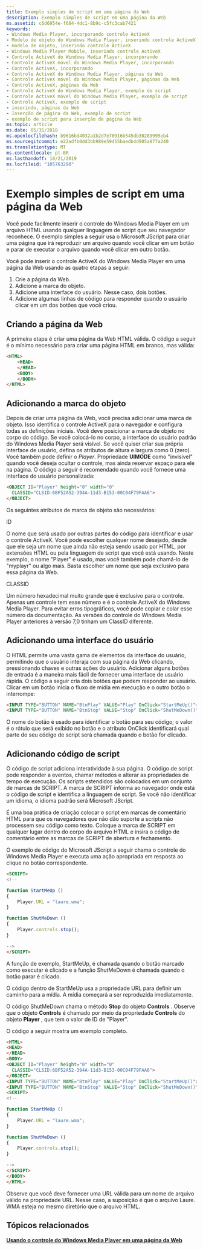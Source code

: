 ```yaml
---
title: Exemplo simples de script em uma página da Web
description: Exemplo simples de script em uma página da Web
ms.assetid: c6d6954e-f684-4dc1-8b9c-c5fc3cab7421
keywords:
- Windows Media Player, incorporando controle ActiveX
- Modelo de objeto do Windows Media Player, inserindo controle ActiveX
- modelo de objeto, inserindo controle ActiveX
- Windows Media Player Mobile, inserindo controle ActiveX
- Controle ActiveX do Windows Media Player, incorporando
- Controle ActiveX móvel do Windows Media Player, incorporando
- Controle ActiveX, incorporando
- Controle ActiveX do Windows Media Player, páginas da Web
- Controle ActiveX móvel do Windows Media Player, páginas da Web
- Controle ActiveX, páginas da Web
- Controle ActiveX do Windows Media Player, exemplo de script
- Controle ActiveX móvel do Windows Media Player, exemplo de script
- Controle ActiveX, exemplo de script
- inserindo, páginas da Web
- Inserção de página da Web, exemplo de script
- exemplo de script para inserção de página da Web
ms.topic: article
ms.date: 05/31/2018
ms.openlocfilehash: b9616bd4032a1b2d7e70916b545db30289995eb4
ms.sourcegitcommit: e22adfb0dd3bb989e59455baedb4d905a877a240
ms.translationtype: MT
ms.contentlocale: pt-BR
ms.lasthandoff: 10/21/2019
ms.locfileid: "105763290"
---
```

# <a name="simple-example-of-scripting-in-a-web-page"></a>Exemplo simples de script em uma página da Web

Você pode facilmente inserir o controle do Windows Media Player em um arquivo HTML usando qualquer linguagem de script que seu navegador reconhece. O exemplo simples a seguir usa o Microsoft JScript para criar uma página que irá reproduzir um arquivo quando você clicar em um botão e parar de executar o arquivo quando você clicar em outro botão.

Você pode inserir o controle ActiveX do Windows Media Player em uma página da Web usando as quatro etapas a seguir:

1.  Crie a página da Web.
2.  Adicione a marca do objeto.
3.  Adicione uma interface do usuário. Nesse caso, dois botões.
4.  Adicione algumas linhas de código para responder quando o usuário clicar em um dos botões que você criou.

## <a name="creating-the-web-page"></a>Criando a página da Web

A primeira etapa é criar uma página da Web HTML válida. O código a seguir é o mínimo necessário para criar uma página HTML em branco, mas válida:


```HTML
<HTML>
    <HEAD>
    </HEAD>
    <BODY>
    </BODY>
</HTML>

```



## <a name="adding-the-object-tag"></a>Adicionando a marca do objeto

Depois de criar uma página da Web, você precisa adicionar uma marca de objeto. Isso identifica o controle ActiveX para o navegador e configura todas as definições iniciais. Você deve posicionar a marca de objeto no corpo do código. Se você colocá-lo no corpo, a interface do usuário padrão do Windows Media Player será visível. Se você quiser criar sua própria interface de usuário, defina os atributos de altura e largura como 0 (zero). Você também pode definir o *Player*. Propriedade **UIMODE** como "invisível" quando você deseja ocultar o controle, mas ainda reservar espaço para ele na página. O código a seguir é recomendado quando você fornece uma interface do usuário personalizada:


```HTML
<OBJECT ID="Player" height="0" width="0"
  CLASSID="CLSID:6BF52A52-394A-11d3-B153-00C04F79FAA6">
</OBJECT>

```



Os seguintes atributos de marca de objeto são necessários:

ID

O nome que será usado por outras partes do código para identificar e usar o controle ActiveX. Você pode escolher qualquer nome desejado, desde que ele seja um nome que ainda não esteja sendo usado por HTML, por extensões HTML ou pela linguagem de script que você está usando. Neste exemplo, o nome "Player" é usado, mas você também pode chamá-lo de "myplayr" ou algo mais. Basta escolher um nome que seja exclusivo para essa página da Web.

CLASSID

Um número hexadecimal muito grande que é exclusivo para o controle. Apenas um controle tem esse número e é o controle ActiveX do Windows Media Player. Para evitar erros tipográficos, você pode copiar e colar esse número da documentação. As versões do controle do Windows Media Player anteriores à versão 7,0 tinham um ClassID diferente.

## <a name="adding-a-user-interface"></a>Adicionando uma interface do usuário

O HTML permite uma vasta gama de elementos da interface do usuário, permitindo que o usuário interaja com sua página da Web clicando, pressionando chaves e outras ações do usuário. Adicionar alguns botões de entrada é a maneira mais fácil de fornecer uma interface de usuário rápida. O código a seguir cria dois botões que podem responder ao usuário. Clicar em um botão inicia o fluxo de mídia em execução e o outro botão o interrompe:


```HTML
<INPUT TYPE="BUTTON" NAME="BtnPlay" VALUE="Play" OnClick="StartMeUp()">
<INPUT TYPE="BUTTON" NAME="BtnStop" VALUE="Stop" OnClick="ShutMeDown()">

```



O nome do botão é usado para identificar o botão para seu código; o valor é o rótulo que será exibido no botão e o atributo OnClick identificará qual parte do seu código de script será chamada quando o botão for clicado.

## <a name="adding-scripting-code"></a>Adicionando código de script

O código de script adiciona interatividade à sua página. O código de script pode responder a eventos, chamar métodos e alterar as propriedades de tempo de execução. Os scripts estendidos são colocados em um conjunto de marcas de SCRIPT. A marca de SCRIPT informa ao navegador onde está o código de script e identifica a linguagem de script. Se você não identificar um idioma, o idioma padrão será Microsoft JScript.

É uma boa prática de criação colocar o script em marcas de comentário HTML para que os navegadores que não dão suporte a scripts não processem seu código como texto. Coloque a marca de SCRIPT em qualquer lugar dentro do corpo do arquivo HTML e insira o código de comentário entre as marcas de SCRIPT de abertura e fechamento.

O exemplo de código do Microsoft JScript a seguir chama o controle do Windows Media Player e executa uma ação apropriada em resposta ao clique no botão correspondente.


```HTML
<SCRIPT>
<!--

function StartMeUp ()
{
    Player.URL = "laure.wma";
}

function ShutMeDown ()
{
    Player.controls.stop();
}

-->
</SCRIPT>

```



A função de exemplo, StartMeUp, é chamada quando o botão marcado como executar é clicado e a função ShutMeDown é chamada quando o botão parar é clicado.

O código dentro de StartMeUp usa a propriedade URL para definir um caminho para a mídia. A mídia começará a ser reproduzida imediatamente.

O código ShutMeDown chama o método **Stop** do objeto **Controls** . Observe que o objeto **Controls** é chamado por meio da propriedade **Controls** do objeto **Player** , que tem o valor de ID de "Player".

O código a seguir mostra um exemplo completo.


```HTML
<HTML>
<HEAD>
</HEAD>
<BODY>
<OBJECT ID="Player" height="0" width="0"
  CLASSID="CLSID:6BF52A52-394A-11d3-B153-00C04F79FAA6">
</OBJECT>
<INPUT TYPE="BUTTON" NAME="BtnPlay" VALUE="Play" OnClick="StartMeUp()">
<INPUT TYPE="BUTTON" NAME="BtnStop" VALUE="Stop" OnClick="ShutMeDown()">
<SCRIPT>
<!--

function StartMeUp ()
{
    Player.URL = "laure.wma";
}

function ShutMeDown ()
{
    Player.controls.stop();
}

-->
</SCRIPT>
</BODY>
</HTML>

```



Observe que você deve fornecer uma URL válida para um nome de arquivo válido na propriedade URL. Nesse caso, a suposição é que o arquivo Laure. WMA esteja no mesmo diretório que o arquivo HTML.

## <a name="related-topics"></a>Tópicos relacionados

<dl> <dt>

[**Usando o controle do Windows Media Player em uma página da Web**](using-the-windows-media-player-control-in-a-web-page.md)
</dt> </dl>

 

 




